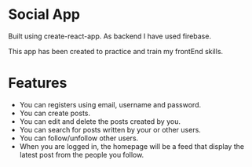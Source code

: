 # Social App

Built using create-react-app.
As backend I have used firebase.

This app has been created to practice and train my frontEnd skills.

# Features
- You can registers using email, username and password.
- You can create posts.
- You can edit and delete the posts created by you.
- You can search for posts written by your or other users.
- You can follow/unfollow other users.
- When you are logged in, the homepage will be a feed that display the latest post from the people you follow.
